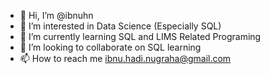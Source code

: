 - 👋 Hi, I’m @ibnuhn
- 👀 I’m interested in Data Science (Especially SQL)
- 🌱 I’m currently learning SQL and LIMS Related Programing
- 💞️ I’m looking to collaborate on SQL learning
- 📫 How to reach me ibnu.hadi.nugraha@gmail.com

<!---
ibnuhn/ibnuhn is a ✨ special ✨ repository because its `README.md` (this file) appears on your GitHub profile.
You can click the Preview link to take a look at your changes.
--->
